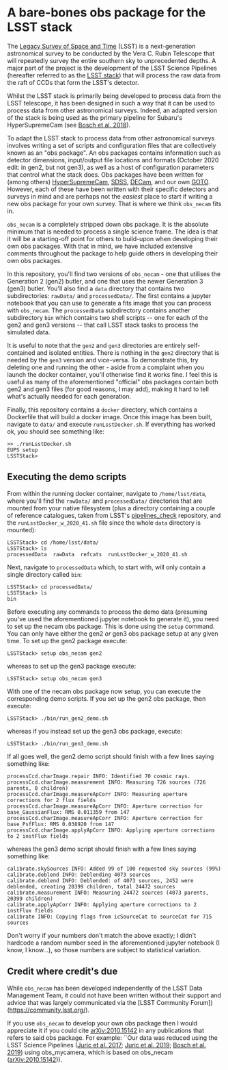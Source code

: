 # A bare-bones obs package for the LSST stack 

The [Legacy Survey of Space and Time](https://www.lsst.org "LSST Homepage") (LSST) is a next-generation astronomical survey to be conducted by the Vera C. Rubin Telescope that will repeatedly survey the entire southern sky to unprecedented depths. A major part of the project is the development of the LSST Science Pipelines (hereafter referred to as the [LSST stack](https://github.com/lsst "LSST Github")) that will process the raw data from the raft of CCDs that form the LSST's detector.

Whilst the LSST stack is primarily being developed to process data from the LSST telescope, it has been designed in such a way that it can be used to process data from other astronomical surveys. Indeed, an adapted version of the stack is being used as the primary pipeline for Subaru's HyperSupremeCam (see [Bosch et al. 2018](https://arxiv.org/pdf/1705.06766 "arXiv:1705.06766")).

To adapt the LSST stack to process data from other astronomical surveys involves writing a set of scripts and configuration files that are collectively known as an "obs package". An obs packages contains information such as detector dimensions, input/output file locations and formats (October 2020 edit: in gen2, but not gen3), as well as a host of configuration parameters that control what the stack does. Obs packages have been written for (among others) [HyperSupremeCam](https://github.com/lsst/obs_subaru), [SDSS](https://github.com/lsst/obs_sdss), [DECam](https://github.com/lsst/obs_decam), and our own [GOTO](https://github.com/GOTO-OBS/obs_goto). However, each of these have been written with their specific detectors and surveys in mind and are perhaps not the _easiest_ place to start if writing a new obs package for your own survey. That is where we think `obs_necam` fits in.

`obs_necam` is a completely stripped down obs package. It is the absolute minimum that is needed to process a single science frame. The idea is that it will be a starting-off point for others to build-upon when developing their own obs packages. With that in mind, we have included extensive comments throughout the package to help guide others in developing their own obs packages.

In this repository, you'll find two versions of `obs_necam` - one that utilises the Generation 2 (gen2) butler, and one that uses the newer Generation 3 (gen3) butler. You'll also find a `data` directory that contains two subdirectories: `rawData/` and `processedData/`. The first contains a jupyter notebook that you can use to generate a fits image that you can process with `obs_necam`. The `processedData` subdirectory contains another subdirectory `bin` which contains two shell scripts -- one for each of the gen2 and gen3 versions -- that call LSST stack tasks to process the simulated data.

It is useful to note that the `gen2` and `gen3` directories are entirely self-contained and isolated entities. There is nothing in the `gen2` directory that is needed by the `gen3` version and vice-versa. To demonstrate this, try deleting one and running the other - aside from a complaint when you launch the docker container, you'll otherwise find it works fine. I feel this is useful as many of the aforementioned "official" obs packages contain both gen2 and gen3 files (for good reasons, I may add), making it hard to tell what's actually needed for each generation.

Finally, this repository contains a `docker` directory, which contains a Dockerfile that will build a docker image. Once this image has been built, navigate to `data/` and execute `runLsstDocker.sh`. If everything has worked ok, you should see something like:
```
>> ./runLsstDocker.sh
EUPS setup
LSSTStack>
```

## Executing the demo scripts
From within the running docker container, navigate to `/home/lsst/data`, where you'll find the `rawData/` and `processedData/` directories that are mounted from your native filesystem (plus a directory containing a couple of reference catalogues, taken from LSST's [pipelines_check](https://github.com/lsst/pipelines_check) repository, and the `runLsstDocker_w_2020_41.sh` file since the whole `data` directory is mounted):
```
LSSTStack> cd /home/lsst/data/
LSSTStack> ls
processedData  rawData	refcats  runLsstDocker_w_2020_41.sh
```
Next, navigate to `processedData` which, to start with, will only contain a single directory called `bin`:
```
LSSTStack> cd processedData/
LSSTStack> ls
bin
```
Before executing any commands to process the demo data (presuming you've used the aforementioned jupyter notebook to generate it), you need to set up the necam obs package. This is done using the ``setup`` command. You can only have either the gen2 _or_ gen3 obs package setup at any given time. To set up the gen2 package execute:
```
LSSTStack> setup obs_necam gen2
```
whereas to set up the gen3 package execute:
```
LSSTStack> setup obs_necam gen3
```
With one of the necam obs package now setup, you can execute the corresponding demo scripts. If you set up the gen2 obs package, then execute:
```
LSSTStack> ./bin/run_gen2_demo.sh
```
whereas if you instead set up the gen3 obs package, execute:
```
LSSTStack> ./bin/run_gen3_demo.sh
```

If all goes well, the gen2 demo script should finish with a few lines saying something like:
```
processCcd.charImage.repair INFO: Identified 70 cosmic rays.
processCcd.charImage.measurement INFO: Measuring 726 sources (726 parents, 0 children)
processCcd.charImage.measureApCorr INFO: Measuring aperture corrections for 2 flux fields
processCcd.charImage.measureApCorr INFO: Aperture correction for base_GaussianFlux: RMS 0.011359 from 147
processCcd.charImage.measureApCorr INFO: Aperture correction for base_PsfFlux: RMS 0.038920 from 147
processCcd.charImage.applyApCorr INFO: Applying aperture corrections to 2 instFlux fields
```
whereas the gen3 demo script should finish with a few lines saying something like:
```
calibrate.skySources INFO: Added 99 of 100 requested sky sources (99%)
calibrate.deblend INFO: Deblending 4073 sources
calibrate.deblend INFO: Deblended: of 4073 sources, 2452 were deblended, creating 20399 children, total 24472 sources
calibrate.measurement INFO: Measuring 24472 sources (4073 parents, 20399 children)
calibrate.applyApCorr INFO: Applying aperture corrections to 2 instFlux fields
calibrate INFO: Copying flags from icSourceCat to sourceCat for 715 sources
```
Don't worry if your numbers don't match the above exactly; I didn't hardcode a random number seed in the aforementioned jupyter notebook (I know, I know...), so those numbers are subject to statistical variation.

## Credit where credit's due
While `obs_necam` has been developed independently of the LSST Data Management Team, it could not have been written without their support and advice that was largely communicated via the [LSST Community Forum])(https://community.lsst.org/).

If you use `obs_necam` to develop your own obs package then I would appreciate it if you could cite [arXiv:2010.15142](https://ui.adsabs.harvard.edu/abs/2020arXiv201015142M/abstract) in any publications that refers to said obs package.  For example: ``Our data was reduced using the LSST Science Pipelines ([Juric et al. 2017](https://ui.adsabs.harvard.edu/abs/2017ASPC..512..279J/abstract); [Juric et al. 2019](https://docushare.lsst.org/docushare/dsweb/Get/LSE-163); [Bosch et al. 2019](https://ui.adsabs.harvard.edu/abs/2019ASPC..523..521B/abstract)) using obs_mycamera, which is based on obs_necam ([arXiv:2010.15142](https://ui.adsabs.harvard.edu/abs/2020arXiv201015142M/abstract))).
